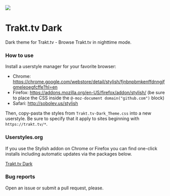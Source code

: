 ![](img/preview.png)

# Trakt.tv Dark

Dark theme for Trakt.tv - Browse Trakt.tv in nighttime mode.

### How to use

Install a userstyle manager for your favorite browser:

- Chrome: https://chrome.google.com/webstore/detail/stylish/fjnbnpbmkenffdnngjfgmeleoegfcffe?hl=en
- Firefox: https://addons.mozilla.org/en-US/firefox/addon/stylish/ (be sure to place the CSS inside the `@-moz-document domain("github.com")` block)
- Safari: http://sobolev.us/stylish

Then, copy-pasta the styles from `Trakt.tv-Dark_Theme.css` into a new userstyle. Be sure to specify that it apply to sites beginning with `https://trakt.tv/*`.

### Userstyles.org

If you use the Stylish addon on Chrome or Firefox you can find one-click installs including automatic updates via the packages below.

[Trakt.tv Dark](https://userstyles.org/styles/125666)

### Bug reports

Open an issue or submit a pull request, please.